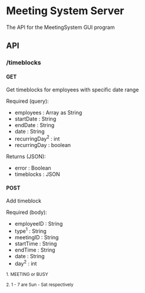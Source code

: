 # Meeting System Server

The API for the MeetingSystem GUI program

## API
### /timeblocks
#### GET
Get timeblocks for employees with specific date range

Required (query):
- employees : Array as String
- startDate : String
- endDate : String
- date : String
- recurringDay<sup>2</sup> : int
- recurringDay : boolean

Returns (JSON):
- error : Boolean
- timeblocks : JSON

#### POST
Add timeblock

Required (body):
- employeeID : String
- type<sup>1</sup> : String
- meetingID : String
- startTime : String
- endTime : String
- date : String
- day<sup>2</sup> : int

<sub>1\. MEETING or BUSY</sub>

<sub>2\. 1 - 7 are Sun - Sat respectively</sub>
